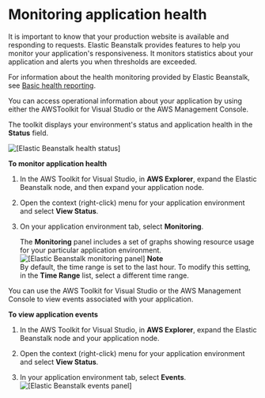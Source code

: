# Monitoring application health<a name="create_deploy_NET-linux.healthstatus"></a>

It is important to know that your production website is available and responding to requests\. Elastic Beanstalk provides features to help you monitor your application's responsiveness\. It monitors statistics about your application and alerts you when thresholds are exceeded\.

For information about the health monitoring provided by Elastic Beanstalk, see [Basic health reporting](using-features.healthstatus.md)\.

You can access operational information about your application by using either the AWSToolkit for Visual Studio or the AWS Management Console\.

The toolkit displays your environment's status and application health in the **Status** field\.

![\[Elastic Beanstalk health status\]](http://docs.aws.amazon.com/elasticbeanstalk/latest/dg/images/aeb-vs-linux-application-tab-status.png)

**To monitor application health**

1. In the AWS Toolkit for Visual Studio, in **AWS Explorer**, expand the Elastic Beanstalk node, and then expand your application node\. 

1. Open the context \(right\-click\) menu for your application environment and select **View Status**\.

1. On your application environment tab, select **Monitoring**\.

   The **Monitoring** panel includes a set of graphs showing resource usage for your particular application environment\.  
![\[Elastic Beanstalk monitoring panel\]](http://docs.aws.amazon.com/elasticbeanstalk/latest/dg/images/aeb-vs-monitoring.png)
**Note**  
By default, the time range is set to the last hour\. To modify this setting, in the **Time Range** list, select a different time range\.

You can use the AWS Toolkit for Visual Studio or the AWS Management Console to view events associated with your application\.

**To view application events**

1. In the AWS Toolkit for Visual Studio, in **AWS Explorer**, expand the Elastic Beanstalk node and your application node\. 

1. Open the context \(right\-click\) menu for your application environment and select **View Status**\.

1. In your application environment tab, select **Events**\.  
![\[Elastic Beanstalk events panel\]](http://docs.aws.amazon.com/elasticbeanstalk/latest/dg/images/aeb-vs-linux-events.png)